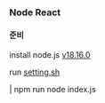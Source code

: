 ### Node React

#### 준비

install node.js [v18.16.0](https://nodejs.org/dist/v18.16.0/node-v18.16.0-x64.msi)

run [setting.sh](./setting.sh)

| npm run node index.js

